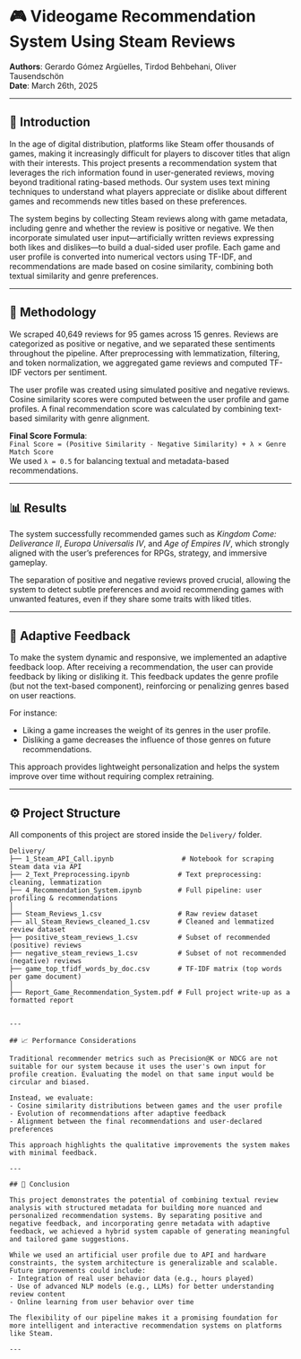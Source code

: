 # 🎮 Videogame Recommendation System Using Steam Reviews

**Authors**: Gerardo Gómez Argüelles, Tirdod Behbehani, Oliver Tausendschön  
**Date**: March 26th, 2025

---

## 📌 Introduction

In the age of digital distribution, platforms like Steam offer thousands of games, making it increasingly difficult for players to discover titles that align with their interests. This project presents a recommendation system that leverages the rich information found in user-generated reviews, moving beyond traditional rating-based methods. Our system uses text mining techniques to understand what players appreciate or dislike about different games and recommends new titles based on these preferences.

The system begins by collecting Steam reviews along with game metadata, including genre and whether the review is positive or negative. We then incorporate simulated user input—artificially written reviews expressing both likes and dislikes—to build a dual-sided user profile. Each game and user profile is converted into numerical vectors using TF-IDF, and recommendations are made based on cosine similarity, combining both textual similarity and genre preferences.

---

## 🧠 Methodology

We scraped 40,649 reviews for 95 games across 15 genres. Reviews are categorized as positive or negative, and we separated these sentiments throughout the pipeline. After preprocessing with lemmatization, filtering, and token normalization, we aggregated game reviews and computed TF-IDF vectors per sentiment.

The user profile was created using simulated positive and negative reviews. Cosine similarity scores were computed between the user profile and game profiles. A final recommendation score was calculated by combining text-based similarity with genre alignment.

**Final Score Formula**:  
`Final Score = (Positive Similarity - Negative Similarity) + λ × Genre Match Score`  
We used `λ = 0.5` for balancing textual and metadata-based recommendations.

---

## 📊 Results

The system successfully recommended games such as *Kingdom Come: Deliverance II*, *Europa Universalis IV*, and *Age of Empires IV*, which strongly aligned with the user’s preferences for RPGs, strategy, and immersive gameplay.

The separation of positive and negative reviews proved crucial, allowing the system to detect subtle preferences and avoid recommending games with unwanted features, even if they share some traits with liked titles.

---

## 🔁 Adaptive Feedback

To make the system dynamic and responsive, we implemented an adaptive feedback loop. After receiving a recommendation, the user can provide feedback by liking or disliking it. This feedback updates the genre profile (but not the text-based component), reinforcing or penalizing genres based on user reactions.

For instance:
- Liking a game increases the weight of its genres in the user profile.
- Disliking a game decreases the influence of those genres on future recommendations.

This approach provides lightweight personalization and helps the system improve over time without requiring complex retraining.

---

## ⚙️ Project Structure

All components of this project are stored inside the `Delivery/` folder.





```plaintext
Delivery/
├── 1_Steam_API_Call.ipynb                 # Notebook for scraping Steam data via API
├── 2_Text_Preprocessing.ipynb            # Text preprocessing: cleaning, lemmatization
├── 4_Recommendation_System.ipynb         # Full pipeline: user profiling & recommendations
│
├── Steam_Reviews_1.csv                   # Raw review dataset
├── all_Steam_Reviews_cleaned_1.csv       # Cleaned and lemmatized review dataset
├── positive_steam_reviews_1.csv          # Subset of recommended (positive) reviews
├── negative_steam_reviews_1.csv          # Subset of not recommended (negative) reviews
├── game_top_tfidf_words_by_doc.csv       # TF-IDF matrix (top words per game document)
│
├── Report_Game_Recommendation_System.pdf # Full project write-up as a formatted report


---

## 📈 Performance Considerations

Traditional recommender metrics such as Precision@K or NDCG are not suitable for our system because it uses the user's own input for profile creation. Evaluating the model on that same input would be circular and biased.

Instead, we evaluate:
- Cosine similarity distributions between games and the user profile
- Evolution of recommendations after adaptive feedback
- Alignment between the final recommendations and user-declared preferences

This approach highlights the qualitative improvements the system makes with minimal feedback.

---

## 💬 Conclusion

This project demonstrates the potential of combining textual review analysis with structured metadata for building more nuanced and personalized recommendation systems. By separating positive and negative feedback, and incorporating genre metadata with adaptive feedback, we achieved a hybrid system capable of generating meaningful and tailored game suggestions.

While we used an artificial user profile due to API and hardware constraints, the system architecture is generalizable and scalable. Future improvements could include:
- Integration of real user behavior data (e.g., hours played)
- Use of advanced NLP models (e.g., LLMs) for better understanding review content
- Online learning from user behavior over time

The flexibility of our pipeline makes it a promising foundation for more intelligent and interactive recommendation systems on platforms like Steam.

---
